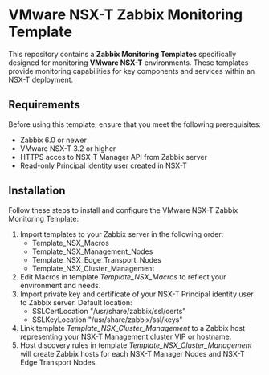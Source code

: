 # VMware NSX-T Zabbix Monitoring Template

This repository contains a **Zabbix Monitoring Templates** specifically designed for monitoring **VMware NSX-T** environments. These templates provide monitoring capabilities for key components and services within an NSX-T deployment.

## Requirements

Before using this template, ensure that you meet the following prerequisites:

- Zabbix 6.0 or newer
- VMware NSX-T 3.2 or higher
- HTTPS acces to NSX-T Manager API from Zabbix server
- Read-only Principal identity user created in NSX-T

## Installation

Follow these steps to install and configure the VMware NSX-T Zabbix Monitoring Template:
1. Import templates to your Zabbix server in the following order:
   - Template_NSX_Macros
   - Template_NSX_Management_Nodes
   - Template_NSX_Edge_Transport_Nodes
   - Template_NSX_Cluster_Management
2. Edit Macros in template *Template_NSX_Macros* to reflect your environment and needs.
3. Import private key and certificate of your NSX-T Principal identity user to Zabbix server. Default location:
   - SSLCertLocation "/usr/share/zabbix/ssl/certs"
   - SSLKeyLocation "/usr/share/zabbix/ssl/keys"
4. Link template *Template_NSX_Cluster_Management* to a Zabbix host representing your NSX-T Management cluster VIP or hostname.
5. Host discovery rules in template *Template_NSX_Cluster_Management* will create Zabbix hosts for each NSX-T Manager Nodes and NSX-T Edge Transport Nodes.
